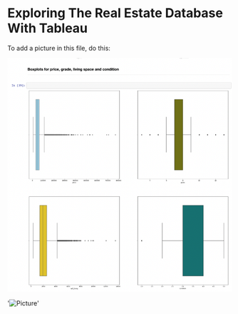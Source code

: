 # Exploring The Real Estate Database With Tableau 

To add a picture in this file, do this:

![Picture](https://github.com/Caparisun/Linear_Regression_Project/blob/master/Pictures/ditribution.png)

'![Picture](Link/to/the/picture/in/the/repo)'

